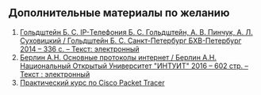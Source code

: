 ## Дополнительные материалы по желанию
1. [Гольдштейн Б. С. IP-Телефония Б. С. Гольдштейн, А. В. Пинчук, А. Л. Суховицкий / Гольдштейн Б. С. Санкт-Петербург БХВ-Петербург 2014 – 336 с. – Текст: электронный](https://ibooks.ru/reading.php?short=1&am)
2. [Берлин А.Н. Основные протоколы интернет / Берлин А.Н. Национальный Открытый Университет "ИНТУИТ" 2016 – 602 стр. – Текст : электронный](https://e.lanbook.com/book/100288)
3. [Практический курс по Cisco Packet Tracer](https://habr.com/ru/post/252085/)